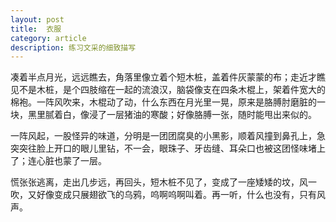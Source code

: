 ```yaml
---
layout: post
title:  衣服
category: article
description: 练习文采的细致描写
---
```


凑着半点月光，远远瞧去，角落里像立着个短木桩，盖着件灰蒙蒙的布；走近才瞧见不是木桩，是个四肢缩在一起的流浪汉，脑袋像支在四条木棍上，架着件宽大的棉袍。一阵风吹来，木棍动了动，什么东西在月光里一晃，原来是胳膊肘磨脏的一块，黑里腻着白，像浸了一层猪油的寒酸；好像胳膊一张，随时能甩出来似的。

一阵风起，一股怪异的味道，分明是一团团腐臭的小黑影，顺着风撞到鼻孔上，急突突往脸上开口的眼儿里钻，不一会，眼珠子、牙齿缝、耳朵口也被这团怪味堵上了；连心脏也蒙了一层。

慌张张逃离，走出几步远，再回头，短木桩不见了，变成了一座矮矮的坟，风一吹，又好像变成只展翅欲飞的乌鸦，呜啊呜啊叫着。再一听，什么也没有，只有风声。

